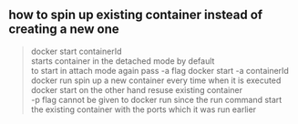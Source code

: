 ## **how to spin up existing container instead of creating a new one**
> docker start containerId<br>
> starts container in the detached mode by default<br>
> to start in attach mode again pass -a flag
> docker start -a containerId<br>
> docker run spin up  a new container every time when it is executed<br>
> docker start on the other hand resuse existing container<br>
> -p flag cannot be given to docker run since the run command start the existing container with the ports which it was run earlier